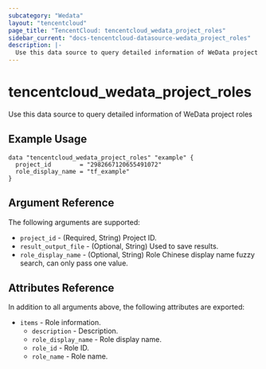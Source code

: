 ```yaml
---
subcategory: "Wedata"
layout: "tencentcloud"
page_title: "TencentCloud: tencentcloud_wedata_project_roles"
sidebar_current: "docs-tencentcloud-datasource-wedata_project_roles"
description: |-
  Use this data source to query detailed information of WeData project roles
---
```


# tencentcloud_wedata_project_roles

Use this data source to query detailed information of WeData project roles

## Example Usage

```hcl
data "tencentcloud_wedata_project_roles" "example" {
  project_id        = "2982667120655491072"
  role_display_name = "tf_example"
}
```

## Argument Reference

The following arguments are supported:

* `project_id` - (Required, String) Project ID.
* `result_output_file` - (Optional, String) Used to save results.
* `role_display_name` - (Optional, String) Role Chinese display name fuzzy search, can only pass one value.

## Attributes Reference

In addition to all arguments above, the following attributes are exported:

* `items` - Role information.
  * `description` - Description.
  * `role_display_name` - Role display name.
  * `role_id` - Role ID.
  * `role_name` - Role name.


